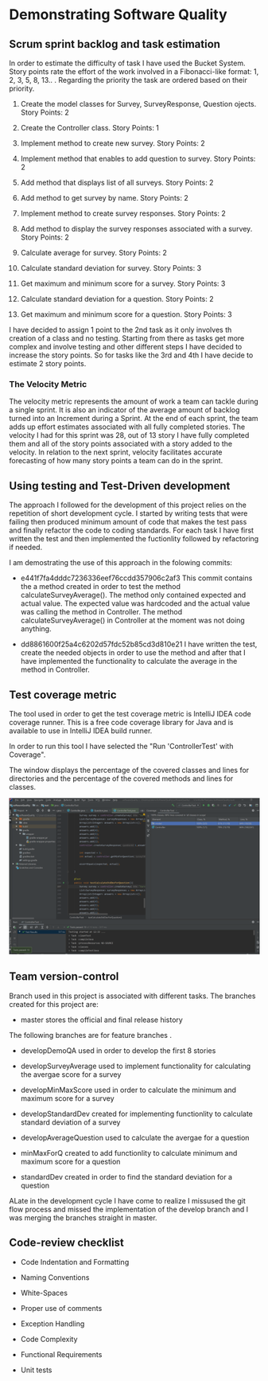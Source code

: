 # Demonstrating Software Quality

## Scrum sprint backlog and task estimation

In order to estimate the difficulty of task I have used the Bucket System.
Story points rate the  effort of the work involved in a Fibonacci-like format:  1, 2, 3, 5, 8, 13.. .
Regarding the priority the task are ordered based on their priority.

1. Create the model classes for Survey, SurveyResponse, Question ojects. Story Points: 2

2. Create the Controller class. Story Points: 1

3. Implement method to create new survey. Story Points: 2

4. Implement method that enables to add question to survey. Story Points: 2

5. Add method that displays list of all surveys. Story Points: 2

6. Add method to get survey by name. Story Points: 2

7. Implement method to create survey responses. Story Points: 2

8. Add method to display the survey responses associated with a survey. Story Points: 2

9. Calculate average for survey. Story Points: 2

10. Calculate standard deviation for survey. Story Points: 3

11. Get maximum and minimum score for a survey. Story Points: 3

12. Calculate standard deviation for a question. Story Points: 2

13. Get maximum and minimum score for a question. Story Points: 3

I have decided to assign 1 point to the 2nd task as it only involves th creation of a class and no testing. Starting from there as tasks get more complex and involve testing and other different steps I have decided to increase the story points. So for tasks like the 3rd and 4th I have decide to estimate 2 story points.

### The Velocity Metric

The velocity metric represents the amount of work a team can tackle during a single sprint. It is also an indicator of the average amount of backlog turned into an Increment during a Sprint.
At the end of each sprint, the team adds up effort estimates associated with all fully completed stories.
The velocity I had for this sprint was 28, out of 13 story I have fully completed them and all of the story points associated with a story added to the velocity.
In relation to the next sprint, velocity facilitates accurate forecasting of how many story points a team can do in the sprint.

## Using testing and Test-Driven development

The approach I followed for the development of this project relies on the repetition of short development cycle.
I started by writing tests that were failing then produced minimum amount of code that makes the test pass and finally refactor the code to coding standards.
For each task I have first written the test and then implemented the fuctionlity followed by refactoring if needed.

I am demostrating the use of this approach in the folowing commits:

- e441f7fa4dddc7236336eef76ccdd357906c2af3
This commit contains the a method created in order to test the method calculateSurveyAverage(). The method only contained expected and actual value. The expected value was hardcoded and the actual value was calling the method in Controller.
The method calculateSurveyAverage() in Controller at the moment was not doing anything.

- dd8861600f25a4c6202d57fdc52b85cd3d810e21
I have written the test, create the needed objects in order to use the method and after that I have implemented the functionality to calculate the average in the method in Controller.

## Test coverage metric

The tool used in order to get the test coverage metric is IntelliJ IDEA code coverage runner. This is a free code coverage library for Java and is available to use in IntelliJ IDEA build runner.

In order to run this tool I have selected the "Run 'ControllerTest' with Coverage".

The  window displays the percentage of the covered classes and lines for directories and the percentage of the covered methods and lines for classes.

![Test Coverage](coverage.png)

## Team version-control

Branch used in this project is associated with different tasks.
The branches created for this project are:

- master stores the official and final release history

The following branches are for feature branches .

- developDemoQA used in order to develop the first 8 stories

- developSurveyAverage used to implement functionality for calculating the avergae score for a survey

- developMinMaxScore used in order to calculate the minimum and maximum score for a survey

- developStandardDev created for implementing functionlity to calculate standard deviation of a survey

- developAverageQuestion used to calculate the avergae for a question

- minMaxForQ created to add functionlity to calculate minimum and maximum score for a question

- standardDev created in order to find the standard deviation for a question

ALate in the development cycle I have come to realize I missused the git flow process and missed the implementation of the develop branch and I was merging the branches straight in master.

## Code-review checklist

- Code Indentation and Formatting

- Naming Conventions

- White-Spaces

- Proper use of comments

- Exception Handling

- Code Complexity

- Functional Requirements

- Unit tests
